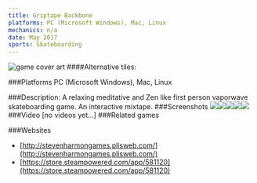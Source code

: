```yaml
---
title: Griptape Backbone
platforms: PC (Microsoft Windows), Mac, Linux
mechanics: n/a
date: May 2017
sports: Skateboarding
---
```

![game cover art](//images.igdb.com/igdb/image/upload/t_cover_big/xl2xr1ckz6s9bcoywhfh.jpg "Logo Title Text 1")
####Alternative tiles:

###Platforms
PC (Microsoft Windows), Mac, Linux

###Description:
A relaxing meditative and Zen like first person vaporwave skateboarding game. An interactive mixtape.
###Screenshots
<a target="_blank" rel="noopener noreferrer" href="//images.igdb.com/igdb/image/upload/t_cover_big/marduvr7lyix93idjtan.jpg"><img src="//images.igdb.com/igdb/image/upload/t_thumb/marduvr7lyix93idjtan.jpg"/></a><a target="_blank" rel="noopener noreferrer" href="//images.igdb.com/igdb/image/upload/t_cover_big/mis47lkzfp8xyh5n4vkl.jpg"><img src="//images.igdb.com/igdb/image/upload/t_thumb/mis47lkzfp8xyh5n4vkl.jpg"/></a><a target="_blank" rel="noopener noreferrer" href="//images.igdb.com/igdb/image/upload/t_cover_big/fioybdkj9yen7mo2ostf.jpg"><img src="//images.igdb.com/igdb/image/upload/t_thumb/fioybdkj9yen7mo2ostf.jpg"/></a><a target="_blank" rel="noopener noreferrer" href="//images.igdb.com/igdb/image/upload/t_cover_big/rh1gneiuc1yxegvd4lbm.jpg"><img src="//images.igdb.com/igdb/image/upload/t_thumb/rh1gneiuc1yxegvd4lbm.jpg"/></a><a target="_blank" rel="noopener noreferrer" href="//images.igdb.com/igdb/image/upload/t_cover_big/ydszauwdwcjxkoflnbf2.jpg"><img src="//images.igdb.com/igdb/image/upload/t_thumb/ydszauwdwcjxkoflnbf2.jpg"/></a>
###Video
[no videos yet...]
###Related games

###Websites
* [http://stevenharmongames.plisweb.com/](http://stevenharmongames.plisweb.com/)
* [https://store.steampowered.com/app/581120](https://store.steampowered.com/app/581120)
